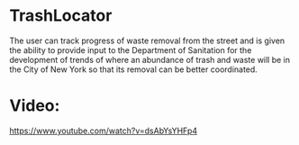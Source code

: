 TrashLocator
============

The user can track progress of waste removal from the street and is given the ability to provide input to the Department of Sanitation for the development of trends of where an abundance of trash and waste will be in the City of New York so that its removal can be better coordinated.

Video:
============
https://www.youtube.com/watch?v=dsAbYsYHFp4

